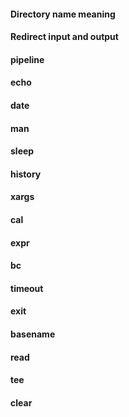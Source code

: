 #### Directory name meaning
#### Redirect input and output
#### pipeline
#### echo
#### date
#### man
#### sleep
#### history
#### xargs
#### cal
#### expr
#### bc
#### timeout
#### exit
#### basename
#### read
#### tee
#### clear